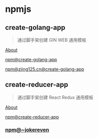 # npmjs

## create-golang-app

> 通过脚手架创建 GIN WEB 通用模板

[About](https://github.com/jokereven/npmjs/tree/master/create-golang-app)

[npm@create-golang-app](https://www.npmjs.com/package/create-golang-app)

[npm@zjing125.cn@create-golang-app](https://www.npmjs.com/package/@zjing125.cn/create-golang-app)

## create-reducer-app

> 通过脚手架创建 React Redux 通用模板

[About](https://github.com/jokereven/npmjs/tree/master/create-reducer-app)

[npm@create-reducer-app](https://www.npmjs.com/package/create-reducer-app)

### [npm@~jokereven](https://www.npmjs.com/~jokereven)